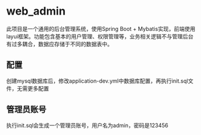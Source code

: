 # web_admin
此项目是一个通用的后台管理系统，使用Spring Boot + Mybatis实现，前端使用layui框架。功能包含基本的用户管理、权限管理等，业务相关逻辑不与管理后台有过多耦合，数据应存储于不同的数据表中。

## 配置
创建mysql数据库后，修改application-dev.yml中数据库配置，再执行init.sql文件，无需更多配置

## 管理员账号
执行init.sql会生成一个管理员账号，用户名为admin，密码是123456
